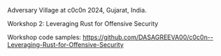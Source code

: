Adversary Village at c0c0n 2024, Gujarat, India.

Workshop 2: Leveraging Rust for Offensive Security

Workshop code samples: https://github.com/DASAGREEVA00/c0c0n--Leveraging-Rust-for-Offensive-Security
